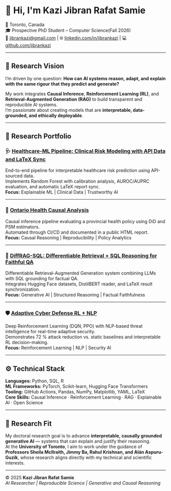 # 👋 Hi, I'm Kazi Jibran Rafat Samie  
📍 Toronto, Canada  
🎓 Prospective PhD Student – Computer Science(Fall 2026)  
📧 jibrankazi@gmail.com | 🌐 [linkedin.com/in/jibrankazi](https://linkedin.com/in/jibrankazi) | 💻 [github.com/jibrankazi](https://github.com/jibrankazi)

---

## 🧠 Research Vision  
I’m driven by one question: **How can AI systems reason, adapt, and explain with the same rigour that they predict and generate?**  

My work integrates **Causal Inference**, **Reinforcement Learning (RL)**, and **Retrieval-Augmented Generation (RAG)** to build transparent and reproducible AI systems.  
I’m passionate about creating models that are **interpretable, data-grounded, and ethically deployable**.  

---

## 🔬 Research Portfolio  

### 🩺 [Healthcare-ML Pipeline: Clinical Risk Modeling with API Data and LaTeX Sync](https://github.com/jibrankazi/healthcare-ml-pipeline)
End-to-end pipeline for interpretable healthcare risk prediction using API-sourced data.  
Implements Random Forest with calibration analysis, AUROC/AUPRC evaluation, and automatic LaTeX report sync.  
**Focus:** Explainable ML | Clinical Data | Trustworthy AI  

---

### 🧮 [Ontario Health Causal Analysis](https://github.com/jibrankazi/ontario-health-causal-analysis)
Causal inference pipeline evaluating a provincial health policy using DiD and PSM estimators.  
Automated through CI/CD and documented in a public HTML report.  
**Focus:** Causal Reasoning | Reproducibility | Policy Analytics  

---

### 🧠 [DiffRAG-SQL: Differentiable Retrieval + SQL Reasoning for Faithful QA](https://github.com/jibrankazi/diffrag-sql)
Differentiable Retrieval-Augmented Generation system combining LLMs with SQL grounding for factual QA.  
Integrates Hugging Face datasets, DistilBERT reader, and LaTeX result synchronization.  
**Focus:** Generative AI | Structured Reasoning | Factual Faithfulness  

---

### 🛡️ [Adaptive Cyber Defense RL + NLP](https://github.com/jibrankazi/adaptive_cyber_defense_rl_nlp)
Deep Reinforcement Learning (DQN, PPO) with NLP-based threat intelligence for real-time adaptive security.  
Demonstrates 72 % attack reduction vs. static baselines and interpretable RL decision-making.  
**Focus:** Reinforcement Learning | NLP | Security AI  

---

## ⚙️ Technical Stack  
**Languages:** Python, SQL, R  
**ML Frameworks:** PyTorch, Scikit-learn, Hugging Face Transformers  
**Tooling:** GitHub Actions, Pandas, NumPy, Matplotlib, YAML, LaTeX  
**Core Skills:** Causal Inference · Reinforcement Learning · RAG · Explainable AI · Open Science  

---

## 🎯 Research Fit  
My doctoral research goal is to advance **interpretable, causally grounded generative AI** — systems that can explain and justify their reasoning.  
At the **University of Toronto**, I aim to work under the guidance of **Professors Sheila McIlraith, Jimmy Ba, Rahul Krishnan, and Alán Aspuru-Guzik**, whose research aligns directly with my technical and scientific interests.

---

© 2025 **Kazi Jibran Rafat Samie**  
*AI Researcher | Reproducible Science | Generative and Causal Reasoning*  
